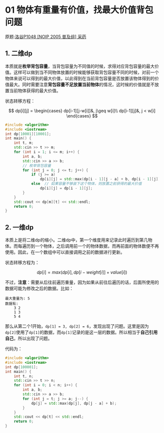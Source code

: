 # 01 物体有重量有价值，找最大价值背包问题

原题:[洛谷P1048 [NOIP 2005 普及组] 采药](https://www.luogu.com.cn/problem/P1048)

## 1. 二维dp

本质就是**枚举背包容量**，当背包容量为不同值的时候，求得对应背包容量的最大价值。这样可以做到当不同物体放置的时候能够获取背包容量不同的时候，对前一个物体来说可以得到的最大价值，以此得到在当前背包容量是否放置该物体得到的价值最大。同时需要注意**背包容量不足放置当前物体**的情况，这时候的价值就是不放置当前物体获得的最大价值。

状态转移方程：

$$
dp[i][j] =
\begin{cases}
dp[i-1][j-w[i]]&, j\geq w[i]\\
dp[i-1][j]&, j < w[i]
\end{cases}
$$

```c++
#include <algorithm>
#include <iostream>
int dp[10001][10001];
int main() {
    int t, m;
    std::cin >> t >> m;
    for (int i = 1; i <= m; i++) {
        int a, b;
        std::cin >> a >> b;
        // 枚举背包容量
        for (int j = 0; j <= t; j++) {
            if (j >= a)
                dp[i][j] = std::max(dp[i - 1][j - a] + b, dp[i - 1][j]);
            else  // 如果容量不够装下这个物体，则放置之前获得的最大价值
                dp[i][j] = dp[i - 1][j];
        }
    }
    std::cout << dp[m][t] << std::endl;
    return 0;
}
```

## 2. 一维dp

本质上是将二维dp的缩小。二维dp中，第一个维度用来记录此时遍历到第几物体。而每遍历到一个物体，之后调用前一个的物体数据，而再前面的物体数便不再使用。因此，在一个数组中可以直接调用之前的数据进行更新。

状态转移方程为：

$$
dp[i] = max(dp[i], dp[i-weight[i]]+value[i])
$$

不过，**注意**：需要从后往前遍历重量，因为如果从前往后遍历的话，后面所使用的数据可能为修改之后的数据。比如：

```plain
最大重量为: 5
数据有:
    3 2
    1 3
    5 4
```

那么从第二个1开始，`dp[1] = 3, dp[2] = 6`，发现出现了问题。这里是因为`dp[2]`使用了`dp[1]`的数据，而`dp[1]`记录的是这一层的数据。所以相当于**自己引用自己**，所以出现了问题。

代码为：

```c++
#include <algorithm>
#include <iostream>
int dp[100001];
int main() {
    int t, n;
    std::cin >> t >> n;
    for (int i = 0; i < n; i++) {
        int a, b;
        std::cin >> a >> b;
        for (int j = t; j >= a; j--) {
            dp[j] = std::max(dp[j], dp[j - a] + b);
        }
    }
    std::cout << dp[t] << std::endl;
    return 0;
}
```
